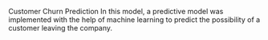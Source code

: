 Customer Churn Prediction
In this model, a predictive model was implemented with the help of machine learning to predict the possibility of a customer leaving the company.
